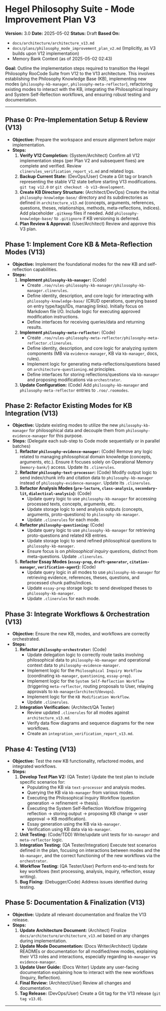 # Hegel Philosophy Suite - Mode Improvement Plan V3

**Version:** 3.0
**Date:** 2025-05-02
**Status:** Draft
**Based On:**
*   `docs/architecture/architecture_v13.md`
*   `docs/plans/philosophy_mode_improvement_plan_v2.md` (Implicitly, as V3 builds upon V12 implementation)
*   Memory Bank Context (as of 2025-05-02 02:43)

**Goal:** Outline the implementation steps required to transition the Hegel Philosophy RooCode Suite from V12 to the V13 architecture. This involves establishing the Philosophy Knowledge Base (KB), implementing new modes (`philosophy-kb-manager`, `philosophy-meta-reflector`), refactoring existing modes to interact with the KB, integrating the Philosophical Inquiry and System Self-Reflection workflows, and ensuring robust testing and documentation.

---

## Phase 0: Pre-Implementation Setup & Review (V13)

*   **Objective:** Prepare the workspace and ensure alignment before major implementation.
*   **Steps:**
    1.  **Verify V12 Completion:** (System/Architect) Confirm all V12 implementation steps (per Plan V2 and subsequent fixes) are complete and verified. Review `clinerules_verification_report_v1.md` and related logs.
    2.  **Backup Current State:** (DevOps/User) Create a Git tag or branch representing the stable V12 state before starting V13 modifications. `git tag v12.0` or `git checkout -b v13-development`.
    3.  **Create KB Directory Structure:** (Architect/DevOps) Create the initial `philosophy-knowledge-base/` directory and its subdirectories as defined in `architecture_v13.md` (concepts, arguments, references, questions, theses, relationships, methods, meta-reflections, indices). Add placeholder `.gitkeep` files if needed. Add `philosophy-knowledge-base/` to `.gitignore` if KB versioning is deferred.
    4.  **Plan Review & Approval:** (User/Architect) Review and approve this V3 plan.

## Phase 1: Implement Core KB & Meta-Reflection Modes (V13)

*   **Objective:** Implement the foundational modes for the new KB and self-reflection capabilities.
*   **Steps:**
    1.  **Implement `philosophy-kb-manager`:** (Code)
        *   Create `.roo/rules-philosophy-kb-manager/philosophy-kb-manager.clinerules`.
        *   Define identity, description, and core logic for interacting with `philosophy-knowledge-base/` (CRUD operations, querying based on entry type/tags/IDs, managing links). Initially focus on Markdown file I/O. Include logic for executing approved modification instructions.
        *   Define interfaces for receiving queries/data and returning results.
    2.  **Implement `philosophy-meta-reflector`:** (Code)
        *   Create `.roo/rules-philosophy-meta-reflector/philosophy-meta-reflector.clinerules`.
        *   Define identity, description, and core logic for analyzing system components (MB via `evidence-manager`, KB via `kb-manager`, docs, rules).
        *   Implement logic for generating meta-reflections/questions based on `architecture-questioning.md` principles.
        *   Define interfaces for storing reflections/questions via `kb-manager` and proposing modifications via `orchestrator`.
    3.  **Update Configuration:** (Code) Add `philosophy-kb-manager` and `philosophy-meta-reflector` entries to `.roo/.roomodes`.

## Phase 2: Refactor Existing Modes for KB Integration (V13)

*   **Objective:** Update existing modes to utilize the new `philosophy-kb-manager` for philosophical data and decouple them from `philosophy-evidence-manager` for this purpose.
*   **Steps:** (Delegate each sub-step to Code mode sequentially or in parallel batches)
    1.  **Refactor `philosophy-evidence-manager`:** (Code) Remove any logic related to managing philosophical domain knowledge (concepts, arguments, etc.). Ensure it focuses solely on Operational Memory (`memory-bank/`) access. Update its `.clinerules`.
    2.  **Refactor `philosophy-text-processor`:** (Code) Modify output logic to send index/chunk info and citation data to `philosophy-kb-manager` instead of `philosophy-evidence-manager`. Update its `.clinerules`.
    3.  **Refactor Analysis Modes (`pre-lecture`, `class-analysis`, `secondary-lit`, `dialectical-analysis`):** (Code)
        *   Update query logic to use `philosophy-kb-manager` for accessing processed texts, concepts, arguments, etc.
        *   Update storage logic to send analysis outputs (concepts, arguments, proto-questions) to `philosophy-kb-manager`.
        *   Update `.clinerules` for each mode.
    4.  **Refactor `philosophy-questioning`:** (Code)
        *   Update query logic to use `philosophy-kb-manager` for retrieving proto-questions and related KB entries.
        *   Update storage logic to send refined philosophical questions to `philosophy-kb-manager`.
        *   Ensure focus is on *philosophical inquiry* questions, distinct from meta-questions. Update `.clinerules`.
    5.  **Refactor Essay Modes (`essay-prep`, `draft-generator`, `citation-manager`, `verification-agent`):** (Code)
        *   Update query logic in all modes to use `philosophy-kb-manager` for retrieving evidence, references, theses, questions, and processed chunk paths/indices.
        *   Update `essay-prep` storage logic to send developed theses to `philosophy-kb-manager`.
        *   Update `.clinerules` for each mode.

## Phase 3: Integrate Workflows & Orchestration (V13)

*   **Objective:** Ensure the new KB, modes, and workflows are correctly orchestrated.
*   **Steps:**
    1.  **Refactor `philosophy-orchestrator`:** (Code)
        *   Update delegation logic to correctly route tasks involving philosophical data to `philosophy-kb-manager` and operational context data to `philosophy-evidence-manager`.
        *   Implement logic for the `Philosophical Inquiry Workflow` (coordinating `kb-manager`, `questioning`, `essay-prep`).
        *   Implement logic for the `System Self-Reflection Workflow` (triggering `meta-reflector`, routing proposals to User, relaying approvals to `kb-manager`/`architect`/`devops`).
        *   Implement logic for the `KB Modification Workflow`.
        *   Update `.clinerules`.
    2.  **Integration Verification:** (Architect/QA Tester)
        *   Review updated `.clinerules` for all modes against `architecture_v13.md`.
        *   Verify data flow diagrams and sequence diagrams for the new workflows.
        *   Create an `integration_verification_report_v13.md`.

## Phase 4: Testing (V13)

*   **Objective:** Test the new KB functionality, refactored modes, and integrated workflows.
*   **Steps:**
    1.  **Develop Test Plan V2:** (QA Tester) Update the test plan to include specific scenarios for:
        *   Populating the KB via `text-processor` and analysis modes.
        *   Querying the KB via `kb-manager` from various modes.
        *   Executing the Philosophical Inquiry Workflow (question generation -> refinement -> thesis).
        *   Executing the System Self-Reflection Workflow (triggering reflection -> storing output -> proposing KB change -> user approval -> KB modification).
        *   Essay generation using the KB via `kb-manager`.
        *   Verification using KB data via `kb-manager`.
    2.  **Unit Testing:** (Code/TDD) Write/update unit tests for `kb-manager` and `meta-reflector` logic.
    3.  **Integration Testing:** (QA Tester/Integration) Execute test scenarios defined in the plan, focusing on interactions between modes and the `kb-manager`, and the correct functioning of the new workflows via the `orchestrator`.
    4.  **Workflow Testing:** (QA Tester/User) Perform end-to-end tests for key workflows (text processing, analysis, inquiry, reflection, essay writing).
    5.  **Bug Fixing:** (Debugger/Code) Address issues identified during testing.

## Phase 5: Documentation & Finalization (V13)

*   **Objective:** Update all relevant documentation and finalize the V13 release.
*   **Steps:**
    1.  **Update Architecture Document:** (Architect) Finalize `docs/architecture/architecture_v13.md` based on any changes during implementation.
    2.  **Update Mode Documentation:** (Docs Writer/Architect) Update READMEs or documentation for all modified/new modes, explaining their V13 roles and interactions, especially regarding `kb-manager` vs `evidence-manager`.
    3.  **Update User Guide:** (Docs Writer) Update any user-facing documentation explaining how to interact with the new workflows (Inquiry, Reflection).
    4.  **Final Review:** (Architect/User) Review all changes and documentation.
    5.  **Tag Release:** (DevOps/User) Create a Git tag for the V13 release (`git tag v13.0`).

---